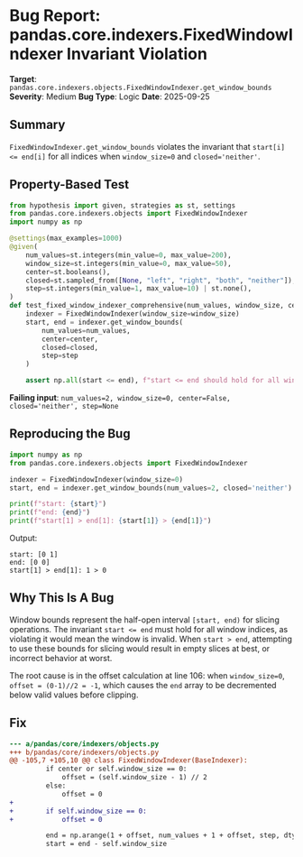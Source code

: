 # Bug Report: pandas.core.indexers.FixedWindowIndexer Invariant Violation

**Target**: `pandas.core.indexers.objects.FixedWindowIndexer.get_window_bounds`
**Severity**: Medium
**Bug Type**: Logic
**Date**: 2025-09-25

## Summary

`FixedWindowIndexer.get_window_bounds` violates the invariant that `start[i] <= end[i]` for all indices when `window_size=0` and `closed='neither'`.

## Property-Based Test

```python
from hypothesis import given, strategies as st, settings
from pandas.core.indexers.objects import FixedWindowIndexer
import numpy as np

@settings(max_examples=1000)
@given(
    num_values=st.integers(min_value=0, max_value=200),
    window_size=st.integers(min_value=0, max_value=50),
    center=st.booleans(),
    closed=st.sampled_from([None, "left", "right", "both", "neither"]),
    step=st.integers(min_value=1, max_value=10) | st.none(),
)
def test_fixed_window_indexer_comprehensive(num_values, window_size, center, closed, step):
    indexer = FixedWindowIndexer(window_size=window_size)
    start, end = indexer.get_window_bounds(
        num_values=num_values,
        center=center,
        closed=closed,
        step=step
    )

    assert np.all(start <= end), f"start <= end should hold for all windows"
```

**Failing input**: `num_values=2, window_size=0, center=False, closed='neither', step=None`

## Reproducing the Bug

```python
import numpy as np
from pandas.core.indexers.objects import FixedWindowIndexer

indexer = FixedWindowIndexer(window_size=0)
start, end = indexer.get_window_bounds(num_values=2, closed='neither')

print(f"start: {start}")
print(f"end: {end}")
print(f"start[1] > end[1]: {start[1]} > {end[1]}")
```

Output:
```
start: [0 1]
end: [0 0]
start[1] > end[1]: 1 > 0
```

## Why This Is A Bug

Window bounds represent the half-open interval `[start, end)` for slicing operations. The invariant `start <= end` must hold for all window indices, as violating it would mean the window is invalid. When `start > end`, attempting to use these bounds for slicing would result in empty slices at best, or incorrect behavior at worst.

The root cause is in the offset calculation at line 106: when `window_size=0`, `offset = (0-1)//2 = -1`, which causes the `end` array to be decremented below valid values before clipping.

## Fix

```diff
--- a/pandas/core/indexers/objects.py
+++ b/pandas/core/indexers/objects.py
@@ -105,7 +105,10 @@ class FixedWindowIndexer(BaseIndexer):
         if center or self.window_size == 0:
             offset = (self.window_size - 1) // 2
         else:
             offset = 0
+
+        if self.window_size == 0:
+            offset = 0

         end = np.arange(1 + offset, num_values + 1 + offset, step, dtype="int64")
         start = end - self.window_size
```